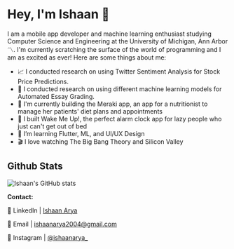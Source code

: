 # Hey, I'm Ishaan 👋

<!--
**ishaan-arya/ishaan-arya** is a ✨ _special_ ✨ repository because its `README.md` (this file) appears on your GitHub profile.
Here are some ideas to get you started:

- 🔭 I’m currently working on ...
- 🌱 I’m currently learning ...
- 👯 I’m looking to collaborate on ...
- 🤔 I’m looking for help with ...
- 💬 Ask me about ...
- 📫 How to reach me: ...
- 😄 Pronouns: ...
- ⚡ Fun fact: ...
-->
I am a mobile app developer and machine learning enthusiast studying Computer Science and Engineering at the University of Michigan, Ann Arbor 〽️.
I'm currently scratching the surface of the world of programming and I am as excited as ever! 
Here are some things about me:

- 📈 I conducted research on using Twitter Sentiment Analysis for Stock Price Predictions.
- 🔭 I conducted research on using different machine learning models for Automated Essay Grading.
- 🏥 I'm currently building the Meraki app, an app for a nutritionist to manage her patients' diet plans and appointments
- 📱 I built Wake Me Up!, the perfect alarm clock app for lazy people who just can't get out of bed
- 🌱 I’m learning Flutter, ML, and UI/UX Design
- 🎬 I love watching The Big Bang Theory and Silicon Valley



## Github Stats

![Ishaan's GitHub stats](https://github-readme-stats.vercel.app/api?username=ishaan-arya&show_icons=true&theme=radical)

**Contact:**

🔗 LinkedIn | [Ishaan Arya](https://www.linkedin.com/in/ishaan-arya-844135244/)

📧 Email | ishaanarya2004@gmail.com

📸 Instagram | [@ishaanarya_](https://www.instagram.com/ishaanarya_/)
